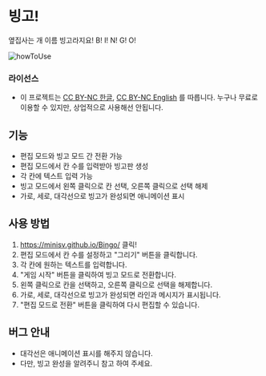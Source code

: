 # 빙고!
옆집사는 개 이름 빙고라지요! B! I! N! G! O!

![howToUse](howToUse/bingo.gif)

### 라이선스
- 이 프로젝트는 [CC BY-NC 한글](https://creativecommons.org/licenses/by-nc/4.0/deed.ko), [CC BY-NC English](https://creativecommons.org/licenses/by-nc/4.0/) 를 따릅니다. 누구나 무료로 이용할 수 있지만, 상업적으로 사용해선 안됩니다.

## 기능
- 편집 모드와 빙고 모드 간 전환 가능
- 편집 모드에서 칸 수를 입력받아 빙고판 생성
- 각 칸에 텍스트 입력 가능
- 빙고 모드에서 왼쪽 클릭으로 칸 선택, 오른쪽 클릭으로 선택 해제
- 가로, 세로, 대각선으로 빙고가 완성되면 애니메이션 표시

## 사용 방법
1. https://minisv.github.io/Bingo/ 클릭!
2. 편집 모드에서 칸 수를 설정하고 "그리기" 버튼을 클릭합니다.
3. 각 칸에 원하는 텍스트를 입력합니다.
4. "게임 시작" 버튼을 클릭하여 빙고 모드로 전환합니다.
5. 왼쪽 클릭으로 칸을 선택하고, 오른쪽 클릭으로 선택을 해제합니다.
6. 가로, 세로, 대각선으로 빙고가 완성되면 라인과 메시지가 표시됩니다.
7. "편집 모드로 전환" 버튼을 클릭하여 다시 편집할 수 있습니다.


## 버그 안내
- 대각선은 애니메이션 표시를 해주지 않습니다.
- 다만, 빙고 완성을 알려주니 참고 하여 주세요.